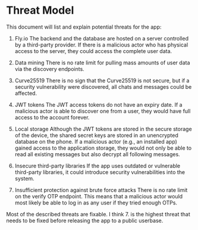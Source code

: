 # Threat Model
This document will list and explain potential threats for the app:

1. Fly.io
   The backend and the database are hosted on a server controlled by a third-party provider. If there is a malicious actor who has physical access to the server, they could access the complete user data.

2. Data mining
   There is no rate limit for pulling mass amounts of user data via the discovery endpoints.

3. Curve25519
   There is no sign that the Curve25519 is not secure, but if a security vulnerability were discovered, all chats and messages could be affected.

4. JWT tokens
   The JWT access tokens do not have an expiry date. If a malicious actor is able to discover one from a user, they would have full access to the account forever.

5. Local storage
   Although the JWT tokens are stored in the secure storage of the device, the shared secret keys are stored in an unencrypted database on the phone. If a malicious actor (e.g., an installed app) gained access to the application storage, they would not only be able to read all existing messages but also decrypt all following messages.

6. Insecure third-party libraries
   If the app uses outdated or vulnerable third-party libraries, it could introduce security vulnerabilities into the system.

7. Insufficient protection against brute force attacks
   There is no rate limit on the verify OTP endpoint. This means that a malicious actor would most likely be able to log in as any user if they tried enough OTPs.

Most of the described threats are fixable. I think 7. is the highest threat that needs to be fixed before releasing the app to a public userbase.
